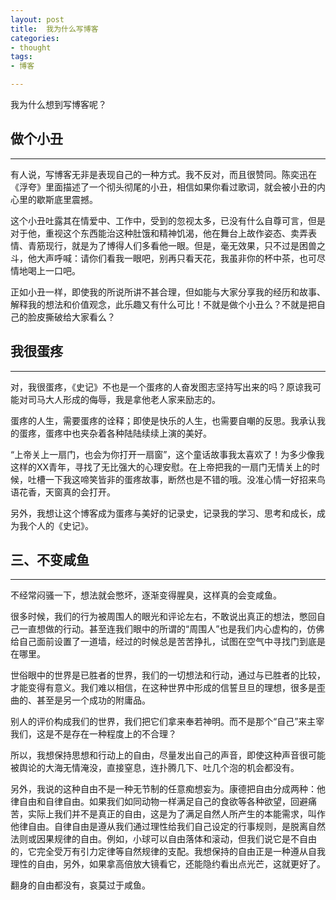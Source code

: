 ```yaml
---
layout: post
title:  我为什么写博客
categories:
- thought
tags:
- 博客

---
```


我为什么想到写博客呢？

## 做个小丑
---

有人说，写博客无非是表现自己的一种方式。我不反对，而且很赞同。陈奕迅在《浮夸》里面描述了一个彻头彻尾的小丑，相信如果你看过歌词，就会被小丑的内心里的歇斯底里震撼。

这个小丑吐露其在情爱中、工作中，受到的忽视太多，已没有什么自尊可言，但是对于他，重视这个东西能治这种肚饿和精神饥渴，他在舞台上故作姿态、卖弄表情、青筋现行，就是为了博得人们多看他一眼。但是，毫无效果，只不过是困兽之斗，他大声呼喊：请你们看我一眼吧，别再只看天花，我虽非你的杯中茶，也可尽情地喝上一口吧。

正如小丑一样，即使我的所说所讲不甚合理，但如能与大家分享我的经历和故事、解释我的想法和价值观念，此乐趣又有什么可比！不就是做个小丑么？不就是把自己的脸皮撕破给大家看么？

## 我很蛋疼
---

对，我很蛋疼，《史记》不也是一个蛋疼的人奋发图志坚持写出来的吗？原谅我可能对司马大人形成的侮辱，我是拿他老人家来励志的。

蛋疼的人生，需要蛋疼的诠释；即使是快乐的人生，也需要自嘲的反思。我承认我的蛋疼，蛋疼中也夹杂着各种陆陆续续上演的美好。

“上帝关上一扇门，也会为你打开一扇窗”，这个童话故事我太喜欢了！为多少像我这样的XX青年，寻找了无比强大的心理安慰。在上帝把我的一扇门无情关上的时候，吐槽一下我这啼笑皆非的蛋疼故事，断然也是不错的哦。没准心情一好招来鸟语花香，天窗真的会打开。

另外，我想让这个博客成为蛋疼与美好的记录史，记录我的学习、思考和成长，成为我个人的《史记》。

## 三、不变咸鱼
---

不经常闷骚一下，想法就会憋坏，逐渐变得腥臭，这样真的会变咸鱼。

很多时候，我们的行为被周围人的眼光和评论左右，不敢说出真正的想法，憋回自己一直想做的行动。甚至连我们眼中的所谓的“周围人”也是我们内心虚构的，仿佛给自己面前设置了一道墙，经过的时候总是苦苦挣扎，试图在空气中寻找门到底是在哪里。

世俗眼中的世界是已胜者的世界，我们的一切想法和行动，通过与已胜者的比较，才能变得有意义。我们难以相信，在这种世界中形成的信誓旦旦的理想，很多是歪曲的、甚至是另一个成功的附庸品。

别人的评价构成我们的世界，我们把它们拿来奉若神明。而不是那个“自己”来主宰我们，这是不是存在一种程度上的不合理？

所以，我想保持思想和行动上的自由，尽量发出自己的声音，即使这种声音很可能被舆论的大海无情淹没，直接窒息，连扑腾几下、吐几个泡的机会都没有。

另外，我说的这种自由不是一种无节制的任意痴想妄为。康德把自由分成两种：他律自由和自律自由。如果我们如同动物一样满足自己的食欲等各种欲望，回避痛苦，实际上我们并不是真正的自由，这是为了满足自然人所产生的本能需求，叫作他律自由。自律自由是遵从我们通过理性给我们自己设定的行事规则，是脱离自然法则或因果规律的自由。例如，小球可以自由落体和滚动，但我们说它是不自由的，它完全受万有引力定律等自然规律的支配。我想保持的自由正是一种遵从自我理性的自由，另外，如果拿高倍放大镜看它，还能隐约看出点光芒，这就更好了。

翻身的自由都没有，哀莫过于咸鱼。